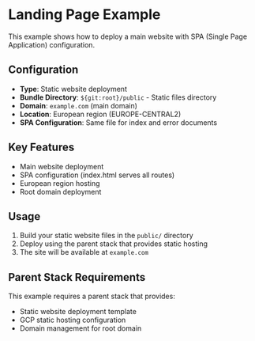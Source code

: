 # Landing Page Example

This example shows how to deploy a main website with SPA (Single Page Application) configuration.

## Configuration

- **Type**: Static website deployment
- **Bundle Directory**: `${git:root}/public` - Static files directory
- **Domain**: `example.com` (main domain)
- **Location**: European region (EUROPE-CENTRAL2)
- **SPA Configuration**: Same file for index and error documents

## Key Features

- Main website deployment
- SPA configuration (index.html serves all routes)
- European region hosting
- Root domain deployment

## Usage

1. Build your static website files in the `public/` directory
2. Deploy using the parent stack that provides static hosting
3. The site will be available at `example.com`

## Parent Stack Requirements

This example requires a parent stack that provides:
- Static website deployment template
- GCP static hosting configuration
- Domain management for root domain
